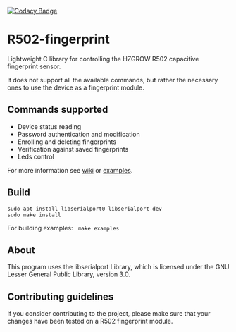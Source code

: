 [![Codacy Badge](https://app.codacy.com/project/badge/Grade/36aaa6b1f5e94ca6a2e3f865d706dee6)](https://www.codacy.com/gh/DanBrezeanu/R502-fingerprint/dashboard?utm_source=github.com&amp;utm_medium=referral&amp;utm_content=DanBrezeanu/R502-fingerprint&amp;utm_campaign=Badge_Grade)

# R502-fingerprint

Lightweight C library for controlling the HZGROW R502 capacitive fingerprint sensor.

It does not support all the available commands, but rather the necessary ones to use the device as a fingerprint module.

## Commands supported
*   Device status reading
*   Password authentication and modification
*   Enrolling and deleting fingerprints
*   Verification against saved fingerprints
*   Leds control

For more information see [wiki](https://github.com/DanBrezeanu/R502-fingerprint/wiki/R502) or [examples](examples).

## Build

    sudo apt install libserialport0 libserialport-dev
    sudo make install
    
For building examples: &nbsp; `make examples `

## About
This program uses the libserialport Library, which is licensed under the GNU Lesser General Public Library, version 3.0.

## Contributing guidelines
If you consider contributing to the project, please make sure that your changes have been tested on a R502 fingerprint module.
